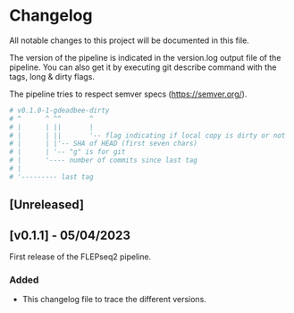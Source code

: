 # Changelog

All notable changes to this project will be documented in this file.

The version of the pipeline is indicated in the version.log output file of the pipeline.
You can also get it by executing git describe command with the tags, long & dirty flags.

The pipeline tries to respect semver specs (https://semver.org/). 

```bash
# v0.1.0-1-gdeadbee-dirty
# ^      ^ ^^       ^
# |      | ||       |
# |      | ||       '-- flag indicating if local copy is dirty or not
# |      | |'-- SHA of HEAD (first seven chars)
# |      | '-- "g" is for git
# |      '---- number of commits since last tag
# |
# '--------- last tag
```
## [Unreleased]

## [v0.1.1] - 05/04/2023

First release of the FLEPseq2 pipeline.

### Added
 - This changelog file to trace the different versions.
